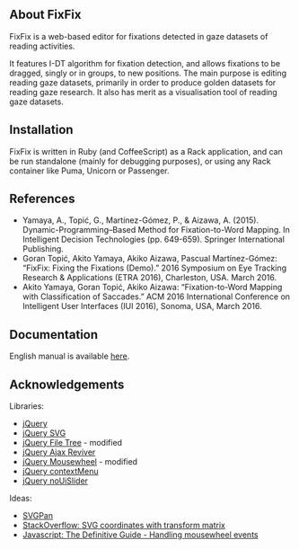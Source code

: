 About FixFix
------------
FixFix is a web-based editor for fixations detected in gaze datasets of reading activities.

It features I-DT algorithm for fixation detection, and allows fixations to be dragged, singly or in groups, to new positions. The main purpose is editing reading gaze datasets, primarily in order to produce golden datasets for reading gaze research. It also has merit as a visualisation tool of reading gaze datasets.

Installation
------------
FixFix is written in Ruby (and CoffeeScript) as a Rack application, and can be run standalone (mainly for debugging purposes), or using any Rack container like Puma, Unicorn or Passenger.

References
----------
* Yamaya, A., Topić, G., Martínez-Gómez, P., & Aizawa, A. (2015). Dynamic-Programming–Based Method for Fixation-to-Word Mapping. In Intelligent Decision Technologies (pp. 649-659). Springer International Publishing.
* Goran Topić, Akito Yamaya, Akiko Aizawa, Pascual Martínez-Gómez: “FixFix: Fixing the Fixations (Demo).” 2016 Symposium on Eye Tracking Research & Applications (ETRA 2016), Charleston, USA. March 2016.
* Akito Yamaya, Goran Topić, Akiko Aizawa: “Fixation-to-Word Mapping with Classification of Saccades.” ACM 2016 International Conference on Intelligent User Interfaces (IUI 2016), Sonoma, USA, March 2016.

Documentation
-------------
English manual is available <a href="">here</a>.

Acknowledgements
----------------

Libraries:

* [jQuery](http://jquery.com/)
* [jQuery SVG](http://keith-wood.name/svg.html)
* [jQuery File Tree](http://www.abeautifulsite.net/blog/2008/03/jquery-file-tree/) - modified
* [jQuery Ajax Reviver](https://github.com/quickredfox/jquery-ajax-reviver)
* [jQuery Mousewheel](https://github.com/brandonaaron/jquery-mousewheel) - modified
* [jQuery contextMenu](http://medialize.github.io/jQuery-contextMenu/)
* [jQuery noUiSlider](http://refreshless.com/nouislider/)

Ideas:

* [SVGPan](https://code.google.com/p/svgpan/)
* [StackOverflow: SVG coordinates with transform matrix](http://stackoverflow.com/a/5223921/240443)
* [Javascript: The Definitive Guide - Handling mousewheel events](https://www.inkling.com/read/javascript-definitive-guide-david-flanagan-6th/chapter-17/handling-mousewheel-events)
